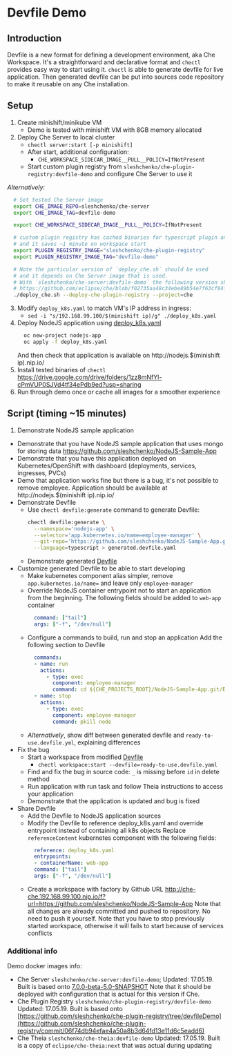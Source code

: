 # Devfile Demo

## Introduction
Devfile is a new format for defining a development environment, aka Che Workspace.
It's a straightforward and declarative format and `chectl` provides easy way to start using it.
`chectl` is able to generate devfile for live application. Then generated devfile can be put into
sources code repository to make it reusable on any Che installation.

## Setup
1. Create minishift/minikube VM
    - Demo is tested with minishift VM with 8GB memory allocated
2. Deploy Che Server to local cluster
    - `chectl server:start [-p minishift]`
    - After start, additional configuration:
      - `CHE_WORKSPACE_SIDECAR_IMAGE__PULL__POLICY=IfNotPresent`
    - Start custom plugin registry from `sleshchenko/che-plugin-registry:devfile-demo` and configure Che Server to use it

  *Alternatively:*
```bash
  # Set tested Che Server image
  export CHE_IMAGE_REPO=sleshchenko/che-server
  export CHE_IMAGE_TAG=devfile-demo

  export CHE_WORKSPACE_SIDECAR_IMAGE__PULL__POLICY=IfNotPresent

  # custom plugin registry has cached binaries for typescript plugin and tagged version for Che Theia
  # and it saves ~1 minute on workspace start
  export PLUGIN_REGISTRY_IMAGE="sleshchenko/che-plugin-registry"
  export PLUGIN_REGISTRY_IMAGE_TAG="devfile-demo"

  # Note the particular version of `deploy_che.sh` should be used
  # and it depends on Che Server image that is used.
  # With `sleshchenko/che-server:devfile-demo` the following version should be used
  # https://github.com/eclipse/che/blob/f02735aa48c34ebe89b54e7f63cf84f85ea8dff3/deploy/openshift/deploy_che.sh
  ./deploy_che.sh --deploy-che-plugin-registry --project=che
```
3. Modify `deploy_k8s.yaml` to match VM's IP address in ingress:
    - `sed -i "s/192.168.99.100/$(minishift ip)/g" ./deploy_k8s.yaml`
4. Deploy NodeJS application using [deploy_k8s.yaml](deploy_k8s.yaml)
   ```bash
     oc new-project nodejs-app
     oc apply -f deploy_k8s.yaml
   ```
   And then check that application is available on http://nodejs.$(minishift ip).nip.io/
5. Install tested binaries of `chectl` https://drive.google.com/drive/folders/1zz8mNfYl-cPmVUP0SJVd4tf34ePdb9ed?usp=sharing
6. Run through demo once or cache all images for a smoother experience

## Script (timing ~15 minutes)

1. Demonstrate NodeJS sample application
  - Demonstrate that you have NodeJS sample application that uses mongo for storing data https://github.com/sleshchenko/NodeJS-Sample-App
  - Demonstrate that you have this application deployed on Kubernetes/OpenShift with dashboard (deployments, services, ingresses, PVCs)
  - Demo that application works fine but there is a bug, it's not possible to remove employee.
    Application should be available at http://nodejs.$(minishift ip).nip.io/
- Demonstrate Devfile
  - Use `chectl devfile:generate` command to generate Devfile:
    ```bash
    chectl devfile:generate \
      --namespace='nodejs-app' \
      --selector='app.kubernetes.io/name=employee-manager' \
      --git-repo='https://github.com/sleshchenko/NodeJS-Sample-App.git' \
      --language=typescript > generated.devfile.yaml
    ```
  - Demonstrate generated [Devfile](generated.devfile.yaml)
- Customize generated Devfile to be able to start developing
  - Make kubernetes component alias simpler, remove `app.kubernetes.io/name=` and leave only `employee-manager`
  - Override NodeJS container entrypoint not to start an application from the beginning.
    The following fields should be added to `web-app` container
    ```yaml
      command: ["tail"]
      args: ["-f", "/dev/null"]
    ```
  - Configure a commands to build, run and stop an application
    Add the following section to Devfile
    ```yaml
      commands:
      - name: run
        actions:
          - type: exec
            component: employee-manager
            command: cd ${CHE_PROJECTS_ROOT}/NodeJS-Sample-App.git/EmployeeDB && node app.js
      - name: stop
        actions:
          - type: exec
            component: employee-manager
            command: pkill node
    ```
  - *Alternatively*, show diff between generated devfile and `ready-to-use.devfile.yml`, explaining differences
- Fix the bug
  - Start a workspace from modified [Devfile](ready-to-use.devfile.yaml)
    - `chectl workspace:start --devfile=ready-to-use.devfile.yaml`
  - Find and fix the bug in source code: `_` is missing before `id` in delete method
  - Run application with run task and follow Theia instructions to access your application
  - Demonstrate that the application is updated and bug is fixed
- Share Devfile
  - Add the Devfile to NodeJS application sources
  - Modify the Devfile to reference deploy_k8s.yaml and override entrypoint instead of containing all k8s objects
    Replace `referenceContent` kubernetes component with the following fields:
    ```yaml
      reference: deploy_k8s.yaml
      entrypoints:
      - containerName: web-app
      command: ["tail"]
      args: ["-f", "/dev/null"]
    ```
  - Create a workspace with factory by Github URL http://che-che.192.168.99.100.nip.io/f?url=https://github.com/sleshchenko/NodeJS-Sample-App
    Note that all changes are already committed and pushed to repository. No need to push it yourself.
    Note that you have to stop previously started workspace, otherwise it will fails to start because of services conflicts

### Additional info
Demo docker images info:
- Che Server `sleshchenko/che-server:devfile-demo`;
  Updated: 17.05.19. Built is based onto [7.0.0-beta-5.0-SNAPSHOT](https://github.com/eclipse/che/commit/f02735aa48c34ebe89b54e7f63cf84f85ea8dff3)
  Note that it should be deployed with configuration that is actual for this version if Che.
- Che Plugin Registry `sleshchenko/che-plugin-registry/devfile-demo`
  Updated: 17.05.19. Built is based onto [https://github.com/sleshchenko/che-plugin-registry/tree/devfileDemo](https://github.com/sleshchenko/che-plugin-registry/commit/06f74db94efae4a50a8b3d64fd13e11d6c5eadd6)
- Che Theia `sleshchenko/che-theia:devfile-demo`
  Updated: 17.05.19. Built is a copy of `eclipse/che-theia:next` that was actual during updating
